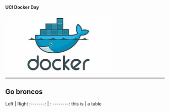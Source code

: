 #### UCI Docker Day

![docker](assets/docker.jpg)

---

## Go broncos

Left      |  Right 
:-------: | : --------:
this is   | a table

